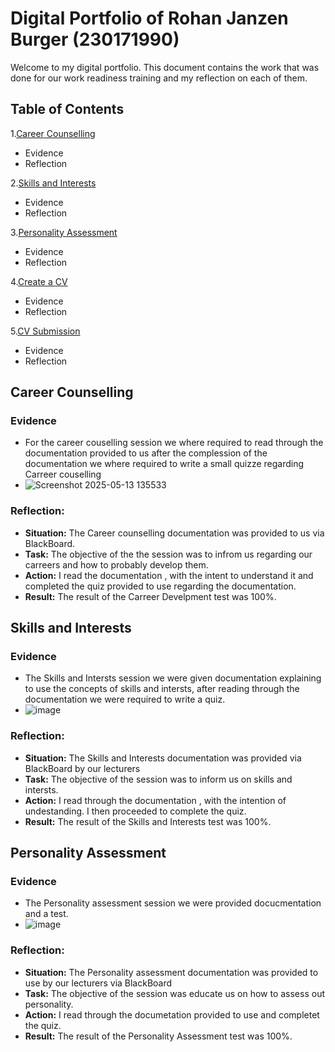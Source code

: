 # Digital Portfolio of Rohan Janzen Burger (230171990)
Welcome to my digital portfolio. This document contains the work that was done for our work readiness training
and my reflection on each of them.

## Table of Contents
1.[Career Counselling](#career_counselling)
  - Evidence
  - Reflection

2.[Skills and Interests](#skills_and_interests)
  - Evidence
  - Reflection

3.[Personality Assessment](#personality_assessment)
  - Evidence
  - Reflection

4.[Create a CV](#create_a_cv)
  - Evidence
  - Reflection

5.[CV Submission](#cv_submission)
  - Evidence
  - Reflection

## Career Counselling
### Evidence
- For the career couselling session we where required to read through the documentation provided to us
  after the complession of the documentation we where required to write a small quizze regarding Carreer couselling
- ![Screenshot 2025-05-13 135533](https://github.com/user-attachments/assets/b04b190c-09d4-424e-9c36-8e604c92c462)

### Reflection:
- **Situation:** The Career counselling documentation was provided to us via BlackBoard.
- **Task:** The objective of the the session was to infrom us regarding our carreers and how to probably develop them.
- **Action:** I read the documentation , with the intent to understand it and completed the quiz provided to use regarding the documentation.
- **Result:** The result of the Carreer Develpment test was 100%.

## Skills and Interests
### Evidence
- The Skills and Intersts session we were given documentation explaining to use the concepts of skills
  and intersts, after reading through the documentation we were required to write a quiz.
- ![image](https://github.com/user-attachments/assets/40322456-71ae-4b79-9d94-65089002d017)

### Reflection:
- **Situation:** The Skills and Interests documentation was provided via BlackBoard by our lecturers 
- **Task:** The objective of the session was to inform us on skills and intersts.
- **Action:** I read through the documentation , with the intention of undestanding. I then proceeded to complete the quiz.
- **Result:** The result of the Skills and Interests test was 100%.

## Personality Assessment
### Evidence
- The Personality assessment session we were provided docucmentation and a test.
- ![image](https://github.com/user-attachments/assets/18dcc00a-82fa-469c-839b-aa786dcd1371)


### Reflection:
- **Situation:** The Personality assessment documentation was provided to use by our lecturers via BlackBoard 
- **Task:** The objective of the session was educate us on how to assess out personality.
- **Action:** I read through the documetation provided to use and completet the quiz.
- **Result:** The result of the Personality Assessment test was 100%.

